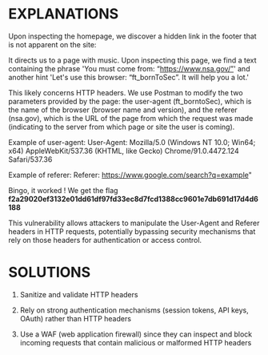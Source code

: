 # EXPLANATIONS

Upon inspecting the homepage, we discover a hidden link in the footer that is not apparent on the site: <a href="?page=b7e44c7a40c5f80139f0a50f3650fb2bd8d00b0d24667c4c2ca32c88e13b758f"></a>

It directs us to a page with music. Upon inspecting this page, we find a text containing the phrase 'You must come from: “https://www.nsa.gov/”' and another hint 'Let's use this browser: “ft_bornToSec”. It will help you a lot.'

This likely concerns HTTP headers. We use Postman to modify the two parameters provided by the page: the user-agent (ft_borntoSec), which is the name of the browser (browser name and version), and the referer (nsa.gov), which is the URL of the page from which the request was made (indicating to the server from which page or site the user is coming).

Example of user-agent: User-Agent: Mozilla/5.0 (Windows NT 10.0; Win64; x64) AppleWebKit/537.36 (KHTML, like Gecko) Chrome/91.0.4472.124 Safari/537.36

Example of referer: Referer: https://www.google.com/search?q=example"

Bingo, it worked ! We get the flag 
**f2a29020ef3132e01dd61df97fd33ec8d7fcd1388cc9601e7db691d17d4d6188**

This vulnerability allows attackers to manipulate the User-Agent and Referer headers in HTTP requests, potentially bypassing security mechanisms that rely on those headers for authentication or access control.

# SOLUTIONS

1. Sanitize and validate HTTP headers

2. Rely on strong authentication mechanisms (session tokens, API keys, OAuth) rather than HTTP headers

3. Use a WAF (web application firewall) since they can inspect and block incoming requests that contain malicious or malformed HTTP headers